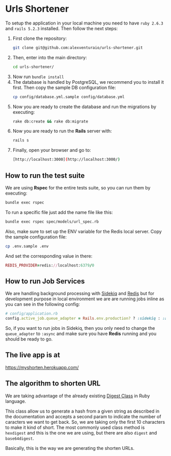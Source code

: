 # Urls Shortener

To setup the application in your local machine you need to have `ruby 2.6.3` and `rails 5.2.3` installed. Then follow the next steps:
1. First clone the repository:
	```sh
	git clone git@github.com:alexventuraio/urls-shortener.git
	```
2. Then, enter into the main directory:
	```sh
	cd urls-shortener/
	```
3. Now run `bundle install`
4. The database is handled by PostgreSQL, we recommend you to install it first. Then copy the sample DB configuration file:
	```sh
	cp config/database.yml.sample config/database.yml
	```
5. Now you are ready to create the database and run the migrations by executing:
	```sh
	rake db:create && rake db:migrate
	```
6. Now you are ready to run the **Rails** server with:
	```sh
	rails s
	```
7. Finally, open your browser and go to:
	```sh
	[http://localhost:3000](http://localhost:3000/)
	```

## How to run the test suite

We are using **Rspec** for the entire tests suite, so you can run them by executing:
```sh
bundle exec rspec
```
To run a specific file just add the name file like this:
```sh
bundle exec rspec spec/models/url_spec.rb
```
Also, make sure to set up the ENV variable for the Redis local server. Copy the sample configuration file:
```sh
cp .env.sample .env
```
And set the corresponding value in there:
```rb
REDIS_PROVIDER=redis://localhost:6379/0
```
## How to run Job Services
We are handling background processing with [Sidekiq](https://sidekiq.org) and [Redis](https://redis.io) but for development purpose in local environment we are are running jobs inline as you can see in the following config:
```rb
# config/application.rb
config.active_job.queue_adapter = Rails.env.production? ? :sidekiq : :async
```
So, if you want to run jobs in Sidekiq, then you only need to change the `queue_adapter` to `:async` and make sure you have **Redis** running and you should be ready to go.

## The live app is at

https://myshorten.herokuapp.com/

## The algorithm to shorten URL
We are taking advantage of the already existing [Digest Class](https://ruby-doc.org/stdlib-2.4.0/libdoc/digest/rdoc/Digest/SHA2.html) in Ruby language.

This class allow us to generate a hash from a given string as described in the documentation and accepts a second param to indicate the number of caracters we want to get back. So, we are taking only the first 10 characters to make it kind of short. The most commonly used class method is `hexdigest` and this is the one we are using, but there are also `digest` and `base64digest`.

Basically, this is the way we are generating the shorten URLs.
